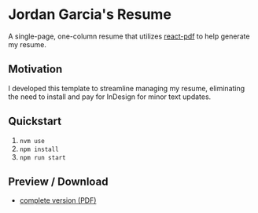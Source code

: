 # Jordan Garcia's Resume

A single-page, one-column resume that utilizes [react-pdf](https://react-pdf.org/) to help generate my resume.

## Motivation

I developed this template to streamline managing my resume, eliminating the need to install and pay for InDesign for minor text updates.

## Quickstart
1. `nvm use`
2. `npm install`
3. `npm run start`

## Preview / Download

- [complete version (PDF)](https://github.com/whoisjordangarcia/jordan-garcia-resume-pdf/blob/main/resume.pdf)

